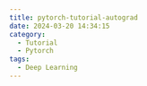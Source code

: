 ```yaml
---
title: pytorch-tutorial-autograd
date: 2024-03-20 14:34:15
category:
  - Tutorial
  - Pytorch
tags:
  - Deep Learning
---
```

